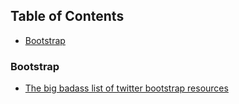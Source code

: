 ## Table of Contents

- [Bootstrap](#bootstrap)

### Bootstrap

- [The big badass list of twitter bootstrap resources](https://sendcheckit.com/the-big-badass-list-of-twitter-bootstrap-resources)
